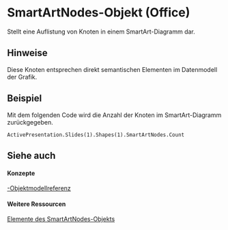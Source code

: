 
# SmartArtNodes-Objekt (Office)

Stellt eine Auflistung von Knoten in einem SmartArt-Diagramm dar.


## Hinweise

Diese Knoten entsprechen direkt semantischen Elementen im Datenmodell der Grafik.


## Beispiel

Mit dem folgenden Code wird die Anzahl der Knoten im SmartArt-Diagramm zurückgegeben.


```
ActivePresentation.Slides(1).Shapes(1).SmartArtNodes.Count
```


## Siehe auch


#### Konzepte


[-Objektmodellreferenz](499c789a-aba2-0fad-649a-0ea964cd3b5e.md)
#### Weitere Ressourcen


[Elemente des SmartArtNodes-Objekts](http://msdn.microsoft.com/library/1ebf55b0-5b97-5c4e-5d7f-d119ba051bf4%28Office.15%29.aspx)